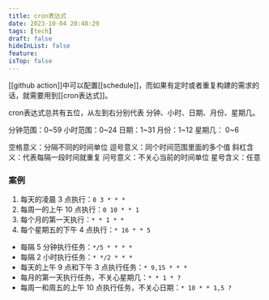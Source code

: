```yaml
---
title: cron表达式
date: 2023-10-04 20:48:29
tags: [tech]
draft: false
hideInList: false
feature: 
isTop: false
---
```


[[github action]]中可以配置[[schedule]]，而如果有定时或者重复构建的需求的话，就需要用到[[cron表达式]]。

cron表达式总共有五位，从左到右分别代表 分钟、小时、日期、月份、星期几。

分钟范围：0~59
小时范围：0~24
日期：1~31
月份：1~12
星期几： 0~6


空格意义：分隔不同的时间单位
逗号意义：同个时间范围里面的多个值
斜杠含义：代表每隔一段时间就重复
问号意义：不关心当前的时间单位
星号含义：任意

<!--more-->

### 案例


1. 每天的凌晨 3 点执行：`0 3 * * *`
2. 每周一的上午 10 点执行：`0 10 * * 1`
3. 每个月的第一天执行：`* * 1 * *`
4. 每个星期五的下午 4 点执行：`* 16 * * 5`

- 每隔 5 分钟执行任务：`*/5 * * * *`
- 每隔 2 小时执行任务：`* */2 * * *`
- 每天的上午 9 点和下午 3 点执行任务：`* 9,15 * * *`
- 每月的第一天执行任务，不关心星期几：`* * 1 * ?`
- 每周一和周五的上午 10 点执行任务，不关心日期：`* 10 * * 1,5 ?`